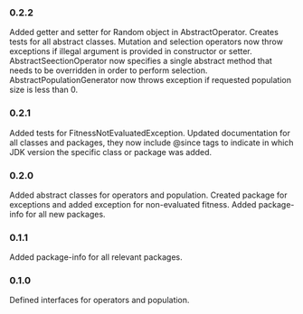 ### 0.2.2
Added getter and setter for Random object in AbstractOperator. Creates tests for all abstract classes. Mutation and
selection operators now throw exceptions if illegal argument is provided in constructor or setter.
AbstractSeectionOperator now specifies a single abstract method that needs to be overridden in order to perform
selection. AbstractPopulationGenerator now throws exception if requested population size is less than 0.

### 0.2.1

Added tests for FitnessNotEvaluatedException. Updated documentation for all classes and packages, they now include
@since tags to indicate in which JDK version the specific class or package was added.

### 0.2.0

Added abstract classes for operators and population. Created package for exceptions and added exception for
non-evaluated fitness. Added package-info for all new packages.

### 0.1.1

Added package-info for all relevant packages.

### 0.1.0

Defined interfaces for operators and population.
